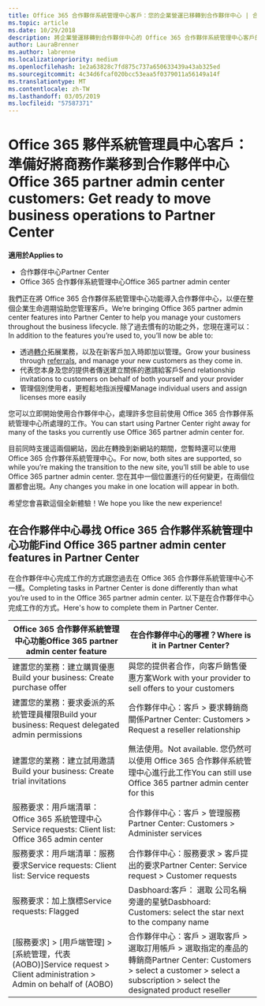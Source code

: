 ```yaml
---
title: Office 365 合作夥伴系統管理中心客戶：您的企業營運已移轉到合作夥伴中心 | 合作夥伴中心
ms.topic: article
ms.date: 10/29/2018
description: 將企業營運移轉到合作夥伴中心的 Office 365 合作夥伴系統管理中心客戶的重要考量
author: LauraBrenner
ms.author: labrenne
ms.localizationpriority: medium
ms.openlocfilehash: 1e2a63828c7fd875c737a650633439a43ab325ed
ms.sourcegitcommit: 4c34d6fcaf020bcc53eaa5f0379011a56149a14f
ms.translationtype: MT
ms.contentlocale: zh-TW
ms.lasthandoff: 03/05/2019
ms.locfileid: "57587371"
---
```

# <a name="office-365-partner-admin-center-customers-get-ready-to-move-business-operations-to-partner-center"></a><span data-ttu-id="96fbf-103">Office 365 夥伴系統管理員中心客戶：準備好將商務作業移到合作夥伴中心</span><span class="sxs-lookup"><span data-stu-id="96fbf-103">Office 365 partner admin center customers: Get ready to move business operations to Partner Center</span></span>

<span data-ttu-id="96fbf-104">**適用於**</span><span class="sxs-lookup"><span data-stu-id="96fbf-104">**Applies to**</span></span> 

- <span data-ttu-id="96fbf-105">合作夥伴中心</span><span class="sxs-lookup"><span data-stu-id="96fbf-105">Partner Center</span></span>
- <span data-ttu-id="96fbf-106">Office 365 合作夥伴系統管理中心</span><span class="sxs-lookup"><span data-stu-id="96fbf-106">Office 365 partner admin center</span></span>

<span data-ttu-id="96fbf-107">我們正在將 Office 365 合作夥伴系統管理中心功能導入合作夥伴中心，以便在整個企業生命週期協助您管理客戶。</span><span class="sxs-lookup"><span data-stu-id="96fbf-107">We’re bringing Office 365 partner admin center features into Partner Center to help you manage your customers throughout the business lifecycle.</span></span> <span data-ttu-id="96fbf-108">除了過去慣有的功能之外，您現在還可以：</span><span class="sxs-lookup"><span data-stu-id="96fbf-108">In addition to the features you’re used to, you’ll now be able to:</span></span> 

*  <span data-ttu-id="96fbf-109">透過[轉介](referrals.md)拓展業務，以及在新客戶加入時即加以管理。</span><span class="sxs-lookup"><span data-stu-id="96fbf-109">Grow your business through [referrals](referrals.md), and manage your new customers as they come in.</span></span>
*  <span data-ttu-id="96fbf-110">代表您本身及您的提供者傳送建立關係的邀請給客戶</span><span class="sxs-lookup"><span data-stu-id="96fbf-110">Send relationship invitations to customers on behalf of both yourself and your provider</span></span>
*  <span data-ttu-id="96fbf-111">管理個別使用者，更輕鬆地指派授權</span><span class="sxs-lookup"><span data-stu-id="96fbf-111">Manage individual users and assign licenses more easily</span></span>

<span data-ttu-id="96fbf-112">您可以立即開始使用合作夥伴中心，處理許多您目前使用 Office 365 合作夥伴系統管理中心所處理的工作。</span><span class="sxs-lookup"><span data-stu-id="96fbf-112">You can start using Partner Center right away for many of the tasks you currently use Office 365 partner admin center for.</span></span> 

<span data-ttu-id="96fbf-113">目前同時支援這兩個網站，因此在轉換到新網站的期間，您暫時還可以使用 Office 365 合作夥伴系統管理中心。</span><span class="sxs-lookup"><span data-stu-id="96fbf-113">For now, both sites are supported, so while you’re making the transition to the new site, you’ll still be able to use Office 365 partner admin center.</span></span> <span data-ttu-id="96fbf-114">您在其中一個位置進行的任何變更，在兩個位置都會出現。</span><span class="sxs-lookup"><span data-stu-id="96fbf-114">Any changes you make in one location will appear in both.</span></span>

<span data-ttu-id="96fbf-115">希望您會喜歡這個全新體驗！</span><span class="sxs-lookup"><span data-stu-id="96fbf-115">We hope you like the new experience!</span></span>

## <a name="find-office-365-partner-admin-center-features-in-partner-center"></a><span data-ttu-id="96fbf-116">在合作夥伴中心尋找 Office 365 合作夥伴系統管理中心功能</span><span class="sxs-lookup"><span data-stu-id="96fbf-116">Find Office 365 partner admin center features in Partner Center</span></span>

<span data-ttu-id="96fbf-117">在合作夥伴中心完成工作的方式跟您過去在 Office 365 合作夥伴系統管理中心不一樣。</span><span class="sxs-lookup"><span data-stu-id="96fbf-117">Completing tasks in Partner Center is done differently than what you’re used to in the Office 365 partner admin center.</span></span> <span data-ttu-id="96fbf-118">以下是在合作夥伴中心完成工作的方式。</span><span class="sxs-lookup"><span data-stu-id="96fbf-118">Here's how to complete them in Partner Center.</span></span>

| <span data-ttu-id="96fbf-119">Office 365 合作夥伴系統管理中心功能</span><span class="sxs-lookup"><span data-stu-id="96fbf-119">Office 365 partner admin center feature</span></span>                       | <span data-ttu-id="96fbf-120">在合作夥伴中心的哪裡？</span><span class="sxs-lookup"><span data-stu-id="96fbf-120">Where is it in Partner Center?</span></span> | 
|   -----------------------------------------------  | -------------- |
| <span data-ttu-id="96fbf-121">建置您的業務：建立購買優惠</span><span class="sxs-lookup"><span data-stu-id="96fbf-121">Build your business: Create purchase offer</span></span> | <span data-ttu-id="96fbf-122">與您的提供者合作，向客戶銷售優惠方案</span><span class="sxs-lookup"><span data-stu-id="96fbf-122">Work with your provider to sell offers to your customers</span></span> |
| <span data-ttu-id="96fbf-123">建置您的業務：要求委派的系統管理員權限</span><span class="sxs-lookup"><span data-stu-id="96fbf-123">Build your business: Request delegated admin permissions</span></span> | <span data-ttu-id="96fbf-124">合作夥伴中心：客戶 > 要求轉銷商關係</span><span class="sxs-lookup"><span data-stu-id="96fbf-124">Partner Center: Customers > Request a reseller relationship</span></span> |
| <span data-ttu-id="96fbf-125">建置您的業務：建立試用邀請</span><span class="sxs-lookup"><span data-stu-id="96fbf-125">Build your business: Create trial invitations</span></span> | <span data-ttu-id="96fbf-126">無法使用。</span><span class="sxs-lookup"><span data-stu-id="96fbf-126">Not available.</span></span> <span data-ttu-id="96fbf-127">您仍然可以使用 Office 365 合作夥伴系統管理中心進行此工作</span><span class="sxs-lookup"><span data-stu-id="96fbf-127">You can still use Office 365 partner admin center for this</span></span> |
| <span data-ttu-id="96fbf-128">服務要求：用戶端清單：Office 365 系統管理中心</span><span class="sxs-lookup"><span data-stu-id="96fbf-128">Service requests: Client list: Office 365 admin center</span></span> | <span data-ttu-id="96fbf-129">合作夥伴中心：客戶 > 管理服務</span><span class="sxs-lookup"><span data-stu-id="96fbf-129">Partner Center: Customers > Administer services</span></span> |
| <span data-ttu-id="96fbf-130">服務要求：用戶端清單：服務要求</span><span class="sxs-lookup"><span data-stu-id="96fbf-130">Service requests: Client list: Service requests</span></span> | <span data-ttu-id="96fbf-131">合作夥伴中心：服務要求 > 客戶提出的要求</span><span class="sxs-lookup"><span data-stu-id="96fbf-131">Partner Center: Service request > Customer requests</span></span> |
| <span data-ttu-id="96fbf-132">服務要求：加上旗標</span><span class="sxs-lookup"><span data-stu-id="96fbf-132">Service requests: Flagged</span></span> | <span data-ttu-id="96fbf-133">Dasbhoard:客戶： 選取 公司名稱旁邊的星號</span><span class="sxs-lookup"><span data-stu-id="96fbf-133">Dasbhoard: Customers: select the star next to the company name</span></span> |
| <span data-ttu-id="96fbf-134">[服務要求] > [用戶端管理] > [系統管理，代表 (AOBO)]</span><span class="sxs-lookup"><span data-stu-id="96fbf-134">Service request > Client administration > Admin on behalf of (AOBO)</span></span> | <span data-ttu-id="96fbf-135">合作夥伴中心：客戶 > 選取客戶 > 選取訂用帳戶 > 選取指定的產品的轉銷商</span><span class="sxs-lookup"><span data-stu-id="96fbf-135">Partner Center: Customers > select a customer > select a subscription > select the designated product reseller</span></span> |

